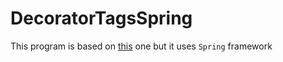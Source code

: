 # DecoratorTagsSpring

This program is based on [this](https://github.com/CREESTL/DecoratorTagsSpring) one but it uses `Spring` framework

